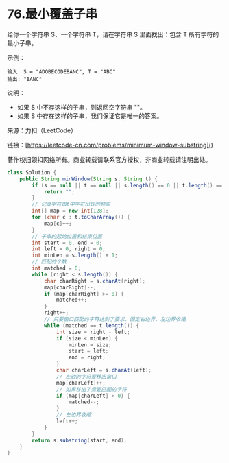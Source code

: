 # 76.最小覆盖子串

给你一个字符串 S、一个字符串 T，请在字符串 S 里面找出：包含 T 所有字符的最小子串。

示例：

```
输入: S = "ADOBECODEBANC", T = "ABC"
输出: "BANC"
```

说明：

- 如果 S 中不存这样的子串，则返回空字符串 ""。
- 如果 S 中存在这样的子串，我们保证它是唯一的答案。

来源：力扣（LeetCode）

链接：[https://leetcode-cn.com/problems/minimum-window-substring]()

著作权归领扣网络所有。商业转载请联系官方授权，非商业转载请注明出处。

```java
class Solution {
    public String minWindow(String s, String t) {
        if (s == null || t == null || s.length() == 0 || t.length() == 0) {
            return "";
        }
        // 记录字符串t中字符出现的频率
        int[] map = new int[128];
        for (char c : t.toCharArray()) {
            map[c]++;
        }
        // 子串的起始位置和结束位置
        int start = 0, end = 0;
        int left = 0, right = 0;
        int minLen = s.length() + 1;
        // 匹配的个数
        int matched = 0;
        while (right < s.length()) {
            char charRight = s.charAt(right);
            map[charRight]--;
            if (map[charRight] >= 0) {
                matched++;
            }
            right++;
            // 只要窗口匹配的字符达到了要求，固定右边界，左边界收缩
            while (matched == t.length()) {
                int size = right - left;
                if (size < minLen) {
                    minLen = size;
                    start = left;
                    end = right;
                }
                char charLeft = s.charAt(left);
                // 左边的字符要移出窗口
                map[charLeft]++;
                // 如果移出了需要匹配的字符
                if (map[charLeft] > 0) {
                    matched--;
                }
                // 左边界收缩
                left++;
            }
        }
        return s.substring(start, end);
    }
}
```